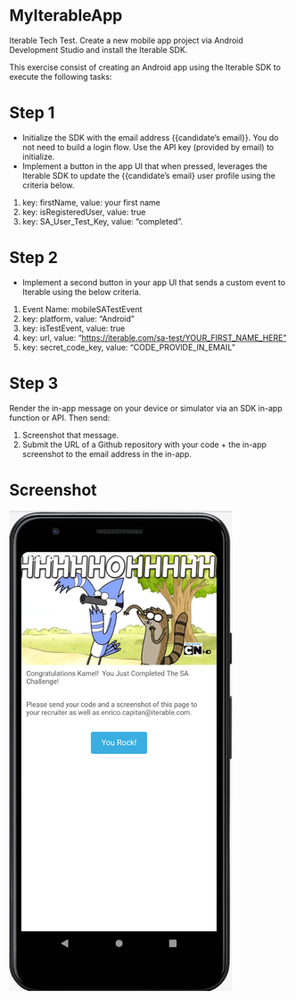 # MyIterableApp
Iterable Tech Test.
Create a new mobile app project via Android Development Studio and install the Iterable SDK.

This exercise consist of creating an Android app using the Iterable SDK to execute the following tasks:

# Step 1
- Initialize the SDK with the email address {{candidate’s email}}. You do not need to build a login flow. Use the API key (provided by email) to initialize.
- Implement a button in the app UI that when pressed, leverages the Iterable SDK to update the {{candidate’s email} user profile using the criteria below.

1. key: firstName, value: your first name
2. key: isRegisteredUser, value: true
3. key: SA_User_Test_Key, value: “completed”.

# Step 2
- Implement a second button in your app UI that sends a custom event to Iterable using the below criteria.

1. Event Name: mobileSATestEvent
2. key: platform, value: “Android”
3. key: isTestEvent, value: true
4. key: url, value: “https://iterable.com/sa-test/YOUR_FIRST_NAME_HERE”
5. key: secret_code_key, value: “CODE_PROVIDE_IN_EMAIL”

# Step 3
Render the in-app message on your device or simulator via an SDK in-app function or API. Then send:
1) Screenshot that message.
2) Submit the URL of a Github repository with your code + the in-app screenshot to the email address in the in-app.

# Screenshot
<img src="images/In-App-Message.png" width="400" >

